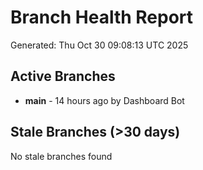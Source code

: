 # Branch Health Report
Generated: Thu Oct 30 09:08:13 UTC 2025

## Active Branches
- **main** - 14 hours ago by Dashboard Bot

## Stale Branches (>30 days)
No stale branches found
